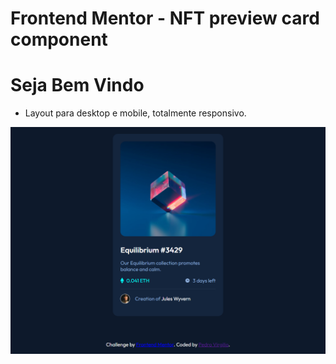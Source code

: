# Frontend Mentor - NFT preview card component

# Seja Bem Vindo

* Layout para desktop e mobile, totalmente responsivo.

![Alt text](design/desktop_feito.png)

